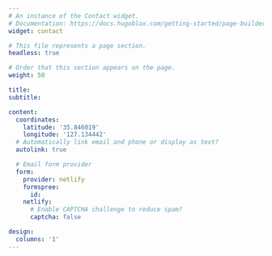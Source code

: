```yaml
---
# An instance of the Contact widget.
# Documentation: https://docs.hugoblox.com/getting-started/page-builder/
widget: contact

# This file represents a page section.
headless: true

# Order that this section appears on the page.
weight: 50

title: 
subtitle:

content:
  coordinates:
    latitude: '35.846019'
    longitude: '127.134442'
  # Automatically link email and phone or display as text?
  autolink: true

  # Email form provider
  form:
    provider: netlify
    formspree:
      id:
    netlify:
      # Enable CAPTCHA challenge to reduce spam?
      captcha: false

design:
  columns: '1'
---
```

